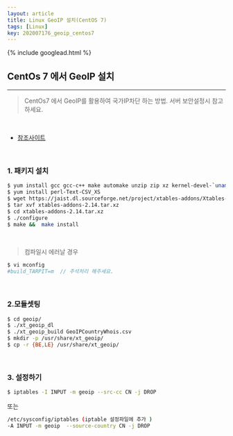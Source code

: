 ```yaml
---
layout: article
title: Linux GeoIP 설치(CentOS 7)
tags: [Linux]
key: 202007176_geoip_centos7
---
```


{% include googlead.html %}

## CentOs 7 에서 GeoIP 설치

---

> CentOs7 에서 GeoIP를 활용하여 국가IP차단 하는 방법. 서버 보안설정시 참고하세요.

<br>

- [참조사이트](http://sata.kr/entry/IPTables-12-IPTables%EC%97%90-GeoIP%EB%A5%BC-%EC%84%A4%EC%B9%98%ED%95%B4%EB%B3%B4%EC%9E%90-GeoIP-CentOS-6CentOS-7)

<br>

### 1. 패키지 설치

```bash
$ yum install gcc gcc-c++ make automake unzip zip xz kernel-devel-`uname -r` iptables-devel
$ yum install perl-Text-CSV_XS
$ wget https://jaist.dl.sourceforge.net/project/xtables-addons/Xtables-addons/xtables-addons-2.14.tar.xz
$ tar xvf xtables-addons-2.14.tar.xz
$ cd xtables-addons-2.14.tar.xz
$ ./configure
$ make &&  make install
```

<br>

> 컴파일시 에러날 경우

```bash
$ vi mconfig
#build_TARPIT=m  // 주석처리 해주세요.
```

<br>

### 2.모듈셋팅

```bash
$ cd geoip/
$ ./xt_geoip_dl
$ ./xt_geoip_build GeoIPCountryWhois.csv
$ mkdir -p /usr/share/xt_geoip/
$ cp -r {BE,LE} /usr/share/xt_geoip/
```

<br>

### 3. 설정하기

```bash
$ iptables -I INPUT -m geoip --src-cc CN -j DROP
```

또는

```bash
/etc/sysconfig/iptables (iptable 설정파일에 추가 )
-A INPUT -m geoip  --source-country CN -j DROP
```

